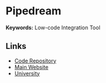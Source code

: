 # Pipedream

**Keywords:** Low-code Integration Tool

## Links

- [Code Repository](https://github.com/PipedreamHQ/pipedream)
- [Main Website](https://pipedream.com)
- [University](https://pipedream.com/university)
